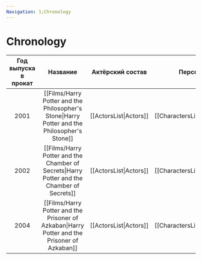```yaml
---
Navigation: 1;Chronology
---
```

# Chronology
|  Год выпуска в прокат  |       Название        |  Актёрский состав  |      Персонажи       |
|:----------------------:|:------------------------:|:------------------:|:--------------------:|
|         2001           | [[Films/Harry Potter and the Philosopher's Stone\|Harry Potter and the Philosopher's Stone]]|[[ActorsList\|Actors]]|[[CharactersList\|Characters]]|
|         2002           | [[Films/Harry Potter and the Chamber of Secrets\|Harry Potter and the Chamber of Secrets]]|[[ActorsList\|Actors]]|[[CharactersList\|Characters]]|
|         2004           | [[Films/Harry Potter and the Prisoner of Azkaban\|Harry Potter and the Prisoner of Azkaban]]|[[ActorsList\|Actors]]|[[CharactersList\|Characters]]|